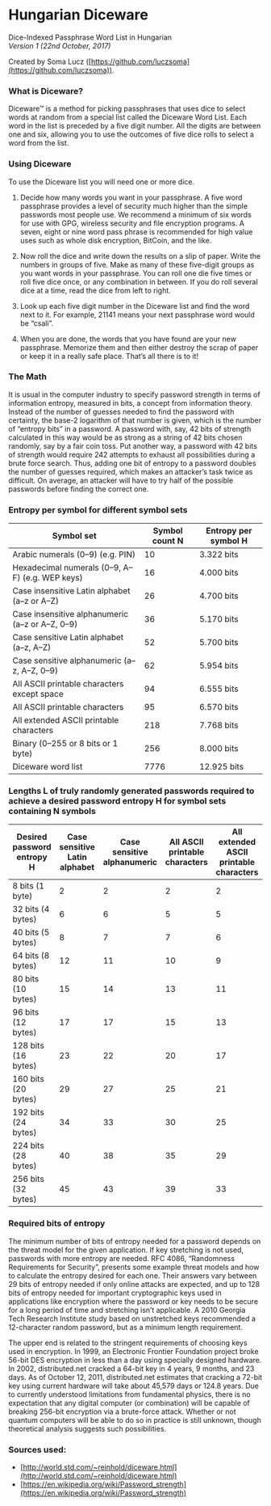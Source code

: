 # Hungarian DicewareDice-Indexed Passphrase Word List in Hungarian  
*Version 1 (22nd October, 2017)*

Created by Soma Lucz ([https://github.com/luczsoma](https://github.com/luczsoma)).


### What is Diceware?Diceware™ is a method for picking passphrases that uses dice to select words at random from a special list called the Diceware Word List. Each word in the list is preceded by a five digit number. All the digits are between one and six, allowing you to use the outcomes of five dice rolls to select a word from the list.


### Using Diceware
To use the Diceware list you will need one or more dice.
1. Decide how many words you want in your passphrase. A five word passphrase provides a level of security much higher than the simple passwords most people use. We recommend a minimum of six words for use with GPG, wireless security and file encryption programs. A seven, eight or nine word pass phrase is recommended for high value uses such as whole disk encryption, BitCoin, and the like.2. Now roll the dice and write down the results on a slip of paper. Write the numbers in groups of five. Make as many of these five-digit groups as you want words in your passphrase. You can roll one die five times or roll five dice once, or any combination in between. If you do roll several dice at a time, read the dice from left to right.3. Look up each five digit number in the Diceware list and find the word next to it. For example, 21141 means your next passphrase word would be “csali”.4. When you are done, the words that you have found are your new passphrase. Memorize them and then either destroy the scrap of paper or keep it in a really safe place. That’s all there is to it!


### The Math

It is usual in the computer industry to specify password strength in terms of information entropy, measured in bits, a concept from information theory. Instead of the number of guesses needed to find the password with certainty, the base-2 logarithm of that number is given, which is the number of “entropy bits” in a password. A password with, say, 42 bits of strength calculated in this way would be as strong as a string of 42 bits chosen randomly, say by a fair coin toss. Put another way, a password with 42 bits of strength would require 242 attempts to exhaust all possibilities during a brute force search. Thus, adding one bit of entropy to a password doubles the number of guesses required, which makes an attacker’s task twice as difficult. On average, an attacker will have to try half of the possible passwords before finding the correct one.


### Entropy per symbol for different symbol sets

| Symbol set                                      | Symbol count N | Entropy per symbol H |
| ----------------------------------------------- | -------------- | -------------------- |
| Arabic numerals (0–9) (e.g. PIN)                | 10             | 3.322 bits           |
| Hexadecimal numerals (0–9, A–F) (e.g. WEP keys) | 16             | 4.000 bits           |
| Case insensitive Latin alphabet (a–z or A–Z)    | 26             | 4.700 bits           |
| Case insensitive alphanumeric (a–z or A–Z, 0–9) | 36             | 5.170 bits           |
| Case sensitive Latin alphabet (a–z, A–Z)        | 52             | 5.700 bits           |
| Case sensitive alphanumeric (a–z, A–Z, 0–9)     | 62             | 5.954 bits           |
| All ASCII printable characters except space     | 94             | 6.555 bits           |
| All ASCII printable characters                  | 95             | 6.570 bits           |
| All extended ASCII printable characters         | 218            | 7.768 bits           |
| Binary (0–255 or 8 bits or 1 byte)              | 256            | 8.000 bits           |
| Diceware word list                              | 7776           | 12.925 bits          |


### Lengths L of truly randomly generated passwords required to achieve a desired password entropy H for symbol sets containing N symbols

| Desired password entropy H | Case sensitive Latin alphabet | Case sensitive alphanumeric | All ASCII printable characters | All extended ASCII printable characters | Diceware word list |
| -------------------------- | ----------------------------- | --------------------------- | ------------------------------ | --------------------------------------- | ------------------ |
| 8 bits (1 byte)            | 2                             | 2                           | 2                              | 2                                       | 1                  |
| 32 bits (4 bytes)          | 6                             | 6                           | 5                              | 5                                       | 3                  |
| 40 bits (5 bytes)          | 8                             | 7                           | 7                              | 6                                       | 4                  |
| 64 bits (8 bytes)          | 12                            | 11                          | 10                             | 9                                       | 5                  |
| 80 bits (10 bytes)         | 15                            | 14                          | 13                             | 11                                      | 7                  |
| 96 bits (12 bytes)         | 17                            | 17                          | 15                             | 13                                      | 8                  |
| 128 bits (16 bytes)        | 23                            | 22                          | 20                             | 17                                      | 10                 |
| 160 bits (20 bytes)        | 29                            | 27                          | 25                             | 21                                      | 13                 |
| 192 bits (24 bytes)        | 34                            | 33                          | 30                             | 25                                      | 15                 |
| 224 bits (28 bytes)        | 40                            | 38                          | 35                             | 29                                      | 18                 |
| 256 bits (32 bytes)        | 45                            | 43                          | 39                             | 33                                      | 20                 |


### Required bits of entropy
The minimum number of bits of entropy needed for a password depends on the threat model for the given application. If key stretching is not used, passwords with more entropy are needed. RFC 4086, “Randomness Requirements for Security”, presents some example threat models and how to calculate the entropy desired for each one. Their answers vary between 29 bits of entropy needed if only online attacks are expected, and up to 128 bits of entropy needed for important cryptographic keys used in applications like encryption where the password or key needs to be secure for a long period of time and stretching isn’t applicable. A 2010 Georgia Tech Research Institute study based on unstretched keys recommended a 12-character random password, but as a minimum length requirement.The upper end is related to the stringent requirements of choosing keys used in encryption. In 1999, an Electronic Frontier Foundation project broke 56-bit DES encryption in less than a day using specially designed hardware. In 2002, distributed.net cracked a 64-bit key in 4 years, 9 months, and 23 days. As of October 12, 2011, distributed.net estimates that cracking a 72-bit key using current hardware will take about 45,579 days or 124.8 years. Due to currently understood limitations from fundamental physics, there is no expectation that any digital computer (or combination) will be capable of breaking 256-bit encryption via a brute-force attack. Whether or not quantum computers will be able to do so in practice is still unknown, though theoretical analysis suggests such possibilities.


### Sources used:

- [http://world.std.com/~reinhold/diceware.html](http://world.std.com/~reinhold/diceware.html)
- [https://en.wikipedia.org/wiki/Password_strength](https://en.wikipedia.org/wiki/Password_strength)